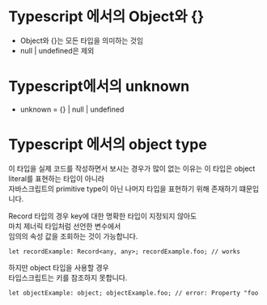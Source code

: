 # Typescript 에서의  Object와 {}
* Object와 {}는 모든 타입을 의미하는 것임
* null | undefined은 제외


# Typescript에서의 unknown
* unknown = {} | null | undefined


# Typescript 에서의 object type
이 타입을 실제 코드를 작성하면서 보시는 경우가 많이 없는 이유는 
이 타입은 object literal를 표현하는 타입이 아니라  
자바스크립트의 primitive type이 아닌 나머지 타입을 표현하기 위해 존재하기 떄문입니다.

Record 타입의 경우 key에 대한 명확한 타입이 지정되지 않아도  
마치 제너릭 타입처럼 선언한 변수에서  
임의의 속성 값을 조회하는 것이 가능합니다.

```
let recordExample: Record<any, any>; recordExample.foo; // works
```

하지만 object 타입을 사용할 경우  
타입스크립트는 키를 참조하지 못합니다.

```
let objectExample: object; objectExample.foo; // error: Property "foo
```
